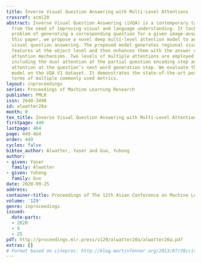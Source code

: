 ```yaml
---
title: Inverse Visual Question Answering with Multi-Level Attentions
crossref: acml20
abstract: Inverse Visual Question Answering (iVQA) is a contemporary task emerged
  from the need of improving visual and language understanding. It tackles the challenging
  problem of generating a corresponding question for a given image-answer pair. In
  this paper, we propose a novel deep multi-level attention model to address inverse
  visual question answering. The proposed model generates regional visual and semantic
  features at the object level and then enhances them with the answer cue by using
  attention mechanisms. Two levels of multiple attentions are employed in the model,
  including the dual attention at the partial question encoding step and the dynamic
  attention at the question’s next word generation step. We evaluate the proposed
  model on the VQA V1 dataset. It demonstrates the state-of-the-art performance in
  terms of multiple commonly used metrics.
layout: inproceedings
series: Proceedings of Machine Learning Research
publisher: PMLR
issn: 2640-3498
id: alwatter20a
month: 0
tex_title: Inverse Visual Question Answering with Multi-Level Attentions
firstpage: 449
lastpage: 464
page: 449-464
order: 449
cycles: false
bibtex_author: Alwatter, Yaser and Guo, Yuhong
author:
- given: Yaser
  family: Alwatter
- given: Yuhong
  family: Guo
date: 2020-09-25
address: 
container-title: Proceedings of The 12th Asian Conference on Machine Learning
volume: '129'
genre: inproceedings
issued:
  date-parts:
  - 2020
  - 9
  - 25
pdf: http://proceedings.mlr.press/v129/alwatter20a/alwatter20a.pdf
extras: []
# Format based on citeproc: http://blog.martinfenner.org/2013/07/30/citeproc-yaml-for-bibliographies/
---
```

